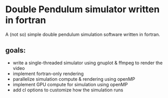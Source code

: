 # Double Pendulum simulator written in fortran

A (not so) simple double pendulum simulation software written in fortran.
## goals: 
- write a single-threaded simulator using gnuplot & ffmpeg to render the video
- implement fortran-only rendering
- parallelize simulation compute & rendering using openMP
- implement GPU compute for simulation using openMP
- add cl options to customize how the simulation runs

